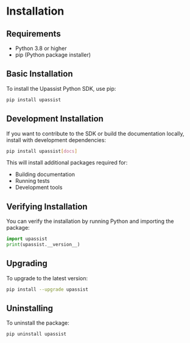 # Installation

## Requirements

- Python 3.8 or higher
- pip (Python package installer)

## Basic Installation

To install the Upassist Python SDK, use pip:

```bash
pip install upassist
```

## Development Installation

If you want to contribute to the SDK or build the documentation locally, install with development dependencies:

```bash
pip install upassist[docs]
```

This will install additional packages required for:
- Building documentation
- Running tests
- Development tools

## Verifying Installation

You can verify the installation by running Python and importing the package:

```python
import upassist
print(upassist.__version__)
```

## Upgrading

To upgrade to the latest version:

```bash
pip install --upgrade upassist
```

## Uninstalling

To uninstall the package:

```bash
pip uninstall upassist
``` 